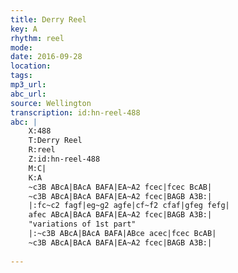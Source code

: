 ```yaml
---
title: Derry Reel
key: A
rhythm: reel
mode: 
date: 2016-09-28
location:
tags:
mp3_url: 
abc_url: 
source: Wellington
transcription: id:hn-reel-488
abc: |
    X:488
    T:Derry Reel
    R:reel
    Z:id:hn-reel-488
    M:C|
    K:A
    ~c3B ABcA|BAcA BAFA|EA~A2 fcec|fcec BcAB|
    ~c3B ABcA|BAcA BAFA|EA~A2 fcec|BAGB A3B:|
    |:fc~c2 fagf|eg~g2 agfe|cf~f2 cfaf|gfeg fefg|
    afec ABcA|BAcA BAFA|EA~A2 fcec|BAGB A3B:|
    "variations of 1st part"
    |:~c3B ABcA|BAcA BAFA|ABce acec|fcec BcAB|
    ~c3B ABcA|BAcA BAFA|EA~A2 fcec|BAGB A3B:|
    
---
```


